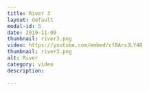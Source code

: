 ```yaml
---
title: River 3
layout: default
modal-id: 5
date: 2019-11-09
thumbnail: river3.png
video: https://youtube.com/embed/cf8ArsJLY40
thumbnail: river3.png
alt: River
category: video
description: 

---
```


